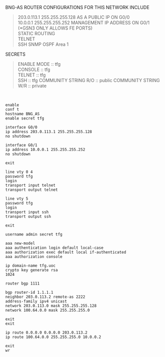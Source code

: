 BNG-AS ROUTER CONFIGURATIONS FOR THIS NETWORK INCLUDE  
  
>203.0.113.1 255.255.255.128 AS A PUBLIC IP ON G0/0  
>10.0.0.1 255.255.255.252 MANAGEMENT IP ADDRESS ON G0/1 (*GSN3 ONLY ALLOWS FE PORTS)  
>STATIC ROUTING  
>TELNET  
>SSH
>SNMP
>OSPF Area 1
  
SECRETS  
  
>ENABLE MODE :: tfg  
>CONSOLE :: tfg  
>TELNET :: tfg  
>SSH :: tfg
>COMMUNITY STRING R/O :: public
>COMMUNITY STRING W/R :: private
  
&nbsp;  
  
```  
enable
conf t
hostname BNG_AS
enable secret tfg

interface G0/0
ip address 203.0.113.1 255.255.255.128
no shutdown

interface G0/1
ip address 10.0.0.1 255.255.255.252
no shutdown

exit

line vty 0 4
password tfg
login
transport input telnet
transport output telnet

line vty 5
password tfg
login
transport input ssh
transport output ssh

exit

username admin secret tfg

aaa new-model
aaa authentication login default local-case
aaa authorization exec default local if-authenticated
aaa authorization console

ip domain-name tfg.uoc
crypto key generate rsa
1024

router bgp 1111

bgp router-id 1.1.1.1
neighbor 203.0.113.2 remote-as 2222
address-family ipv4 unicast
network 203.0.113.0 mask 255.255.255.128
network 100.64.0.0 mask 255.255.255.0

exit
exit

ip route 0.0.0.0 0.0.0.0 203.0.113.2
ip route 100.64.0.0 255.255.255.0 10.0.0.2

exit
wr

```  
  
